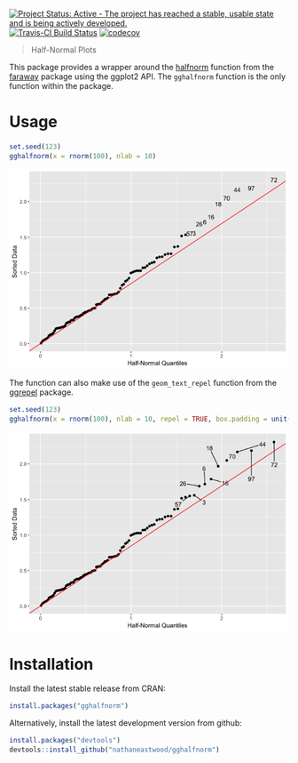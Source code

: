 
<!-- README.md is generated from README.Rmd. Please edit that file -->
[![Project Status: Active - The project has reached a stable, usable state and is being actively developed.](http://www.repostatus.org/badges/latest/active.svg)](http://www.repostatus.org/#active) [![Travis-CI Build Status](https://travis-ci.org/nathaneastwood/gghalfnorm.svg?branch=master)](https://travis-ci.org/nathaneastwood/gghalfnorm) [![codecov](https://codecov.io/gh/nathaneastwood/gghalfnorm/branch/master/graph/badge.svg)](https://codecov.io/gh/nathaneastwood/gghalfnorm)

> Half-Normal Plots

This package provides a wrapper around the [halfnorm](https://github.com/cran/faraway/blob/master/R/faraway.R#L78) function from the [faraway](https://github.com/cran/faraway) package using the ggplot2 API. The `gghalfnorm` function is the only function within the package.

Usage
=====

``` r
set.seed(123)
gghalfnorm(x = rnorm(100), nlab = 10)
```

![](README-non_repel-1.png)

The function can also make use of the `geom_text_repel` function from the [ggrepel](https://github.com/slowkow/ggrepel) package.

``` r
set.seed(123)
gghalfnorm(x = rnorm(100), nlab = 10, repel = TRUE, box.padding = unit(1, "lines"))
```

![](README-repel-1.png)

Installation
============

Install the latest stable release from CRAN:

``` r
install.packages("gghalfnorm")
```

Alternatively, install the latest development version from github:

``` r
install.packages("devtools")
devtools::install_github("nathaneastwood/gghalfnorm")
```
